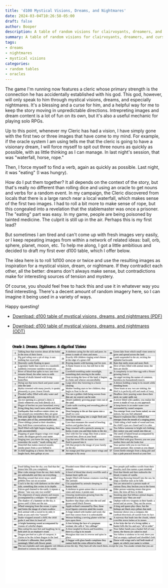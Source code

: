 ```yaml
---
title: 'd100 Mystical Visions, Dreams, and Nightmares'
date: 2024-03-04T10:26:58-05:00
draft: false
author: Booper
description: A table of random visions for clairvoyants, dreamers, and cursed prophets
summary: A table of random visions for clairvoyants, dreamers, and cursed prophets
tags:
- dreams
- nightmares
- mystical visions
categories:
- random tables
- oracles
---
```


The game I'm running now features a cleric whose primary strength is the connection he has accidentally established with his god. This god, however, will only speak to him through mystical visions, dreams, and especially nightmares. It's a blessing and a curse for him, and a helpful way for me to keep the story moving in unpredictable directions. Intrepreting images and dream content is a lot of fun on its own, but it's also a useful mechanic for playing solo RPGs. 

Up to this point, whenever my Cleric has had a vision, I have simply gone with the first two or three images that have come to my mind. For example, if the oracle system I am using tells me that the cleric is going to have a visionary dream, I will force myself to spit out three nouns as quickly as possible, with as little thinking as I can manage. In last night's session, that was "waterfall, horse, rope."

Then, I force myself to find a verb, again as quickly as possible. Last night, it was "eating" (I was hungry).

How do I put them together? It all depends on the context of the story, but that's really no different than rolling dice and using an oracle to get nouns and verbs for a random event. In my campaign, the Cleric discovered from locals that there is a large ranch near a local waterfall, which makes sense of the first two images. I had to roll a bit more to make sense of rope, but this congealed into a revelation that the stablemaster was once a prisoner. The "eating" part was easy. In my game, people are being poisoned by tainted medicine. The culprit is still up in the air. Perhaps this is my first lead?

But sometimes I am tired and can't come up with fresh images very easily, or I keep repeating images from within a network of related ideas: ball, orb, sphere, planet, moon, etc. To help me along, I got a little ambitious and decided to draft my first ever d100 table, which I offer below.

The idea here is to roll 1d100 once or twice and use the resulting images as inspiration for a mystical vision, dream, or nightmare. If they contradict each other, all the better: dreams don't always make sense, but contradictions make for interesting sources of tension and mystery.

Of course, you should feel free to hack this and use it in whatever way you find interesting. There's a decent amount of random imagery here, so I can imagine it being used in a variety of ways. 

Happy questing!

- [Download: d100 table of mystical visions, dreams, and nightmares (PDF)](Oracle_1_dreams_visions.pdf)

- [Download: d100 table of mystical visions, dreams, and nightmares (ODT) ](Oracle_1_dreams_visions.odt)

![image of d100 table of mystical visions, dreams, and nightmares, page 1](oracle1_p1.jpg)
![image of d100 table of mystical visions, dreams, and nightmares, page 2](oracle1_p2.jpg)